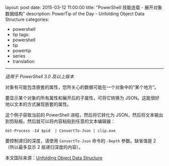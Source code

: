 ﻿layout: post
date: 2015-03-12 11:00:00
title: "PowerShell 技能连载 - 展开对象数据结构"
description: PowerTip of the Day - Unfolding Object Data Structure
categories:
- powershell
- tip
tags:
- powershell
- tip
- powertip
- series
- translation
---
_适用于 PowerShell 3.0 及以上版本_

对象有可能包含嵌套的属性，您所关心的数据可能在一个对象中的“某个地方”。

要显示某个对象的所有属性和展开后的子属性，可将它转换为 JSON。这能很好地以文本的方式展现嵌套的属性。

这个例子获取当前的 PowerShell 进程，然后将它转化为 JSON，然后将文本输出到剪贴板。然后就可以将内容粘贴到任意的文本编辑器：

    Get-Process -Id $pid  | ConvertTo-Json | clip.exe

要控制递归的深度，请使用 `ConvertTo-Json` 命令的 `-Depth` 参数。缺省值是 2（所以最多显示 2 层递归深度的内容）。

<!--more-->
本文国际来源：[Unfolding Object Data Structure](http://community.idera.com/powershell/powertips/b/tips/posts/unfolding-object-data-structure)
